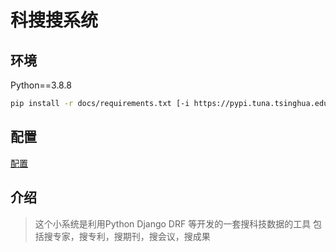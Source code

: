 # 科搜搜系统

## 环境

Python==3.8.8

```bash
pip install -r docs/requirements.txt [-i https://pypi.tuna.tsinghua.edu.cn/simple]
```

## 配置

[配置](./docs/settings.md)

## 介绍

> 这个小系统是利用Python Django DRF 等开发的一套搜科技数据的工具
> 包括搜专家，搜专利，搜期刊，搜会议，搜成果
